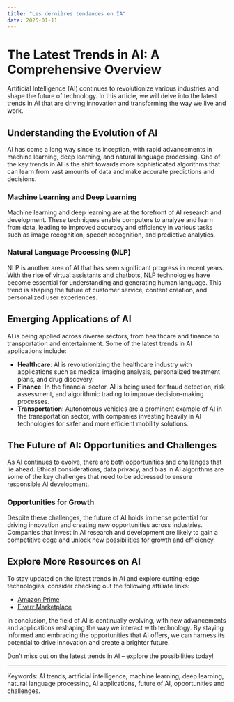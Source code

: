 ```yaml
---
title: "Les dernières tendances en IA"
date: 2025-01-11
---
```


# The Latest Trends in AI: A Comprehensive Overview

Artificial Intelligence (AI) continues to revolutionize various industries and shape the future of technology. In this article, we will delve into the latest trends in AI that are driving innovation and transforming the way we live and work.

## Understanding the Evolution of AI

AI has come a long way since its inception, with rapid advancements in machine learning, deep learning, and natural language processing. One of the key trends in AI is the shift towards more sophisticated algorithms that can learn from vast amounts of data and make accurate predictions and decisions.

### Machine Learning and Deep Learning

Machine learning and deep learning are at the forefront of AI research and development. These techniques enable computers to analyze and learn from data, leading to improved accuracy and efficiency in various tasks such as image recognition, speech recognition, and predictive analytics.

### Natural Language Processing (NLP)

NLP is another area of AI that has seen significant progress in recent years. With the rise of virtual assistants and chatbots, NLP technologies have become essential for understanding and generating human language. This trend is shaping the future of customer service, content creation, and personalized user experiences.

## Emerging Applications of AI

AI is being applied across diverse sectors, from healthcare and finance to transportation and entertainment. Some of the latest trends in AI applications include:

- **Healthcare**: AI is revolutionizing the healthcare industry with applications such as medical imaging analysis, personalized treatment plans, and drug discovery.
- **Finance**: In the financial sector, AI is being used for fraud detection, risk assessment, and algorithmic trading to improve decision-making processes.
- **Transportation**: Autonomous vehicles are a prominent example of AI in the transportation sector, with companies investing heavily in AI technologies for safer and more efficient mobility solutions.

## The Future of AI: Opportunities and Challenges

As AI continues to evolve, there are both opportunities and challenges that lie ahead. Ethical considerations, data privacy, and bias in AI algorithms are some of the key challenges that need to be addressed to ensure responsible AI development.

### Opportunities for Growth

Despite these challenges, the future of AI holds immense potential for driving innovation and creating new opportunities across industries. Companies that invest in AI research and development are likely to gain a competitive edge and unlock new possibilities for growth and efficiency.

## Explore More Resources on AI

To stay updated on the latest trends in AI and explore cutting-edge technologies, consider checking out the following affiliate links:

- [Amazon Prime](https://www.amazon.fr/amazonprime?_encoding=UTF8&primeCampaignId=prime_assoc_ft&tag=zenzen0d-21France)
- [Fiverr Marketplace](https://go.fiverr.com/visit/?bta=1071918&brand=fiverrmarketplace)

In conclusion, the field of AI is continually evolving, with new advancements and applications reshaping the way we interact with technology. By staying informed and embracing the opportunities that AI offers, we can harness its potential to drive innovation and create a brighter future.

Don’t miss out on the latest trends in AI – explore the possibilities today!

---
Keywords: AI trends, artificial intelligence, machine learning, deep learning, natural language processing, AI applications, future of AI, opportunities and challenges.